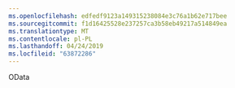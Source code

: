 ```yaml
---
ms.openlocfilehash: edfedf9123a149315238084e3c76a1b62e717bee
ms.sourcegitcommit: f1d16425528e237257ca3b58eb49217a514849ea
ms.translationtype: MT
ms.contentlocale: pl-PL
ms.lasthandoff: 04/24/2019
ms.locfileid: "63872286"
---
```

OData